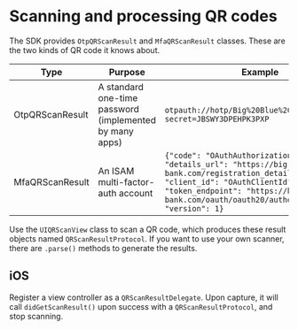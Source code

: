 # Scanning and processing QR codes

The SDK provides `OtpQRScanResult` and `MfaQRScanResult` classes. These are the two kinds of QR code it knows about.

| Type | Purpose | Example |
| ---- | ------- | ------- |
| OtpQRScanResult | A standard one-time password (implemented by many apps) | `otpauth://hotp/Big%20Blue%20Bank:testuser?secret=JBSWY3DPEHPK3PXP` |
| MfaQRScanResult | An ISAM multi-factor-auth account | `{"code": "OAuthAuthorizationCode", "details_url": "https://big-blue-bank.com/registration_details", "client_id": "OAuthClientId", "token_endpoint": "https://big-blue-bank.com/oauth/oauth20/authorize", "version": 1}` |

Use the `UIQRScanView` class to scan a QR code, which produces these result objects named `QRScanResultProtocol`. If you want to use your own scanner, there are `.parse()` methods to generate the results.

## iOS

Register a view controller as a `QRScanResultDelegate`. Upon capture, it will call `didGetScanResult()` upon success with a `QRScanResultProtocol`, and stop scanning.
